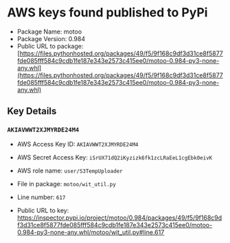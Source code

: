# AWS keys found published to PyPi

* Package Name: motoo
* Package Version: 0.984
* Public URL to package: [https://files.pythonhosted.org/packages/49/f5/9f168c9df3d31ce8f5877fde085fff584c9cdb1fe187e343e2573c415ee0/motoo-0.984-py3-none-any.whl](https://files.pythonhosted.org/packages/49/f5/9f168c9df3d31ce8f5877fde085fff584c9cdb1fe187e343e2573c415ee0/motoo-0.984-py3-none-any.whl)

## Key Details

### `AKIAVWWT2XJMYRDE24M4`

* AWS Access Key ID: `AKIAVWWT2XJMYRDE24M4`
* AWS Secret Access Key: `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` 
* AWS role name: `user/S3TempUploader`
* File in package: `motoo/wit_util.py`
* Line number: `617`

* Public URL to key: https://inspector.pypi.io/project/motoo/0.984/packages/49/f5/9f168c9df3d31ce8f5877fde085fff584c9cdb1fe187e343e2573c415ee0/motoo-0.984-py3-none-any.whl/motoo/wit_util.py#line.617


